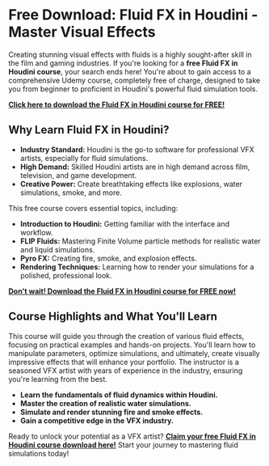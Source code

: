 # Free Download: Fluid FX in Houdini - Master Visual Effects

Creating stunning visual effects with fluids is a highly sought-after skill in the film and gaming industries. If you're looking for a **free Fluid FX in Houdini course**, your search ends here! You're about to gain access to a comprehensive Udemy course, completely free of charge, designed to take you from beginner to proficient in Houdini's powerful fluid simulation tools.

[**Click here to download the Fluid FX in Houdini course for FREE!**](https://udemywork.com/fluid-fx-in-houdini)

## Why Learn Fluid FX in Houdini?

*   **Industry Standard:** Houdini is the go-to software for professional VFX artists, especially for fluid simulations.
*   **High Demand:**  Skilled Houdini artists are in high demand across film, television, and game development.
*   **Creative Power:** Create breathtaking effects like explosions, water simulations, smoke, and more.

This free course covers essential topics, including:

*   **Introduction to Houdini:** Getting familiar with the interface and workflow.
*   **FLIP Fluids:** Mastering Finite Volume particle methods for realistic water and liquid simulations.
*   **Pyro FX:** Creating fire, smoke, and explosion effects.
*   **Rendering Techniques:**  Learning how to render your simulations for a polished, professional look.

[**Don't wait! Download the Fluid FX in Houdini course for FREE now!**](https://udemywork.com/fluid-fx-in-houdini)

## Course Highlights and What You'll Learn

This course will guide you through the creation of various fluid effects, focusing on practical examples and hands-on projects. You'll learn how to manipulate parameters, optimize simulations, and ultimately, create visually impressive effects that will enhance your portfolio. The instructor is a seasoned VFX artist with years of experience in the industry, ensuring you're learning from the best.

*   **Learn the fundamentals of fluid dynamics within Houdini.**
*   **Master the creation of realistic water simulations.**
*   **Simulate and render stunning fire and smoke effects.**
*   **Gain a competitive edge in the VFX industry.**

Ready to unlock your potential as a VFX artist? [**Claim your free Fluid FX in Houdini course download here!**](https://udemywork.com/fluid-fx-in-houdini) Start your journey to mastering fluid simulations today!
